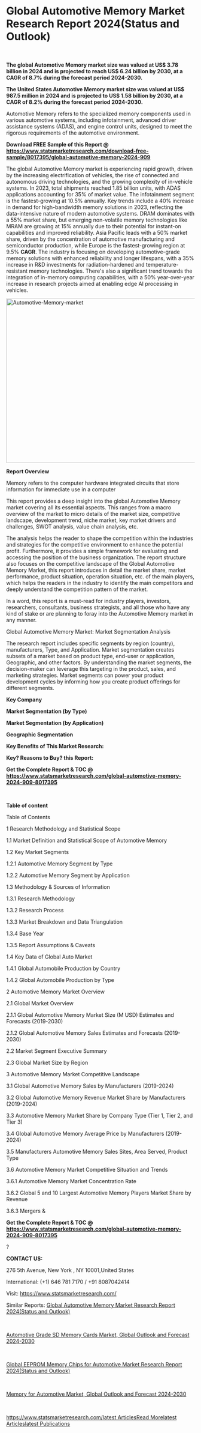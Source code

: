 <h1>Global Automotive Memory Market Research Report 2024(Status and Outlook)</h1><br/><p><strong>The global Automotive Memory market size was valued at US$ 3.78 billion in 2024 and is projected to reach US$ 6.24 billion by 2030, at a <strong>CAGR</strong> of 8.7% during the forecast period 2024-2030.</strong></p>
 
 
 
 <p><strong>The United States Automotive Memory market size was valued at US$ 987.5 million in 2024 and is projected to US$ 1.58 billion by 2030, at a <strong>CAGR</strong> of 8.2% during the forecast period 2024-2030.</strong></p>
 
 
 
 <p>Automotive Memory refers to the specialized memory components used in various automotive systems, including infotainment, advanced driver assistance systems (ADAS), and engine control units, designed to meet the rigorous requirements of the automotive environment.</p>
 
 
 
 <p><strong>Download FREE Sample of this Report @ <a href="https://www.statsmarketresearch.com/download-free-sample/8017395/global-automotive-memory-2024-909">https://www.statsmarketresearch.com/download-free-sample/8017395/global-automotive-memory-2024-909</a></strong></p>
 
 
 
 <p>The global Automotive Memory market is experiencing rapid growth, driven by the increasing electrification of vehicles, the rise of connected and autonomous driving technologies, and the growing complexity of in-vehicle systems. In 2023, total shipments reached 1.85 billion units, with ADAS applications accounting for 35% of market value. The infotainment segment is the fastest-growing at 10.5% annually. Key trends include a 40% increase in demand for high-bandwidth memory solutions in 2023, reflecting the data-intensive nature of modern automotive systems. DRAM dominates with a 55% market share, but emerging non-volatile memory technologies like MRAM are growing at 15% annually due to their potential for instant-on capabilities and improved reliability. Asia Pacific leads with a 50% market share, driven by the concentration of automotive manufacturing and semiconductor production, while Europe is the fastest-growing region at 9.5% <strong>CAGR</strong>. The industry is focusing on developing automotive-grade memory solutions with enhanced reliability and longer lifespans, with a 35% increase in R&D investments for radiation-hardened and temperature-resistant memory technologies. There&#39;s also a significant trend towards the integration of in-memory computing capabilities, with a 50% year-over-year increase in research projects aimed at enabling edge AI processing in vehicles.</p>
 
 
 
 <p><img alt="Automotive-Memory-market" src="https://www.grandresearchstore.com/assets/report-images/Automotive_Memory_market.png" style="width: 730px; height: 438px;" /></p>
 
 
 
 <p><strong>Report Overview</strong></p>
 
 
 
 <p>Memory refers to the computer hardware integrated circuits that store information for immediate use in a computer</p>
 
 
 
 <p>This report provides a deep insight into the global Automotive Memory market covering all its essential aspects. This ranges from a macro overview of the market to micro details of the market size, competitive landscape, development trend, niche market, key market drivers and challenges, SWOT analysis, value chain analysis, etc.</p>
 
 
 
 <p>The analysis helps the reader to shape the competition within the industries and strategies for the competitive environment to enhance the potential profit. Furthermore, it provides a simple framework for evaluating and accessing the position of the business organization. The report structure also focuses on the competitive landscape of the Global Automotive Memory Market, this report introduces in detail the market share, market performance, product situation, operation situation, etc. of the main players, which helps the readers in the industry to identify the main competitors and deeply understand the competition pattern of the market.</p>
 
 
 
 <p>In a word, this report is a must-read for industry players, investors, researchers, consultants, business strategists, and all those who have any kind of stake or are planning to foray into the Automotive Memory market in any manner.</p>
 
 
 
 <p>Global Automotive Memory Market: Market Segmentation Analysis</p>
 
 
 
 <p>The research report includes specific segments by region (country), manufacturers, Type, and Application. Market segmentation creates subsets of a market based on product type, end-user or application, Geographic, and other factors. By understanding the market segments, the decision-maker can leverage this targeting in the product, sales, and marketing strategies. Market segments can power your product development cycles by informing how you create product offerings for different segments.</p>
 
 
 
 <p><strong>Key Company</strong></p>
 
 
 
 <p><strong>Market Segmentation (by Type)</strong></p>
 
 
 
 <p><strong>Market Segmentation (<strong>by Application</strong>)</strong></p>
 
 
 
 <p><strong>Geographic Segmentation</strong></p>
 
 
 
 <p><strong>Key Benefits of This Market Research:</strong></p>
 
 
 
 <p><strong>Key? <strong>Reasons to Buy</strong>? this Report:</strong></p>
 
 
 
 <div><b>Get the Complete Report & TOC @ <a href="https://www.statsmarketresearch.com/global-automotive-memory-2024-909-8017395">https://www.statsmarketresearch.com/global-automotive-memory-2024-909-8017395</a></b></div>
 
 
 
 <p><br />
 
 <b>Table of content</b></p>
 
 
 
 <p>Table of Contents<br />
 
 1 Research Methodology and Statistical Scope<br />
 
 1.1 Market Definition and Statistical Scope of Automotive Memory<br />
 
 1.2 Key Market Segments<br />
 
 1.2.1 Automotive Memory Segment by Type<br />
 
 1.2.2 Automotive Memory Segment by Application<br />
 
 1.3 Methodology & Sources of Information<br />
 
 1.3.1 Research Methodology<br />
 
 1.3.2 Research Process<br />
 
 1.3.3 Market Breakdown and Data Triangulation<br />
 
 1.3.4 Base Year<br />
 
 1.3.5 Report Assumptions & Caveats<br />
 
 1.4 Key Data of Global Auto Market<br />
 
 1.4.1 Global Automobile Production by Country<br />
 
 1.4.2 Global Automobile Production by Type<br />
 
 2 Automotive Memory Market Overview<br />
 
 2.1 Global Market Overview<br />
 
 2.1.1 Global Automotive Memory Market Size (M USD) Estimates and Forecasts (2019-2030)<br />
 
 2.1.2 Global Automotive Memory Sales Estimates and Forecasts (2019-2030)<br />
 
 2.2 Market Segment Executive Summary<br />
 
 2.3 Global Market Size by Region<br />
 
 3 Automotive Memory Market Competitive Landscape<br />
 
 3.1 Global Automotive Memory Sales by Manufacturers (2019-2024)<br />
 
 3.2 Global Automotive Memory Revenue Market Share by Manufacturers (2019-2024)<br />
 
 3.3 Automotive Memory Market Share by Company Type (Tier 1, Tier 2, and Tier 3)<br />
 
 3.4 Global Automotive Memory Average Price by Manufacturers (2019-2024)<br />
 
 3.5 Manufacturers Automotive Memory Sales Sites, Area Served, Product Type<br />
 
 3.6 Automotive Memory Market Competitive Situation and Trends<br />
 
 3.6.1 Automotive Memory Market Concentration Rate<br />
 
 3.6.2 Global 5 and 10 Largest Automotive Memory Players Market Share by Revenue<br />
 
 3.6.3 Mergers &</p>
 
 
 
 <div><b>Get the Complete Report & TOC @ <a href="https://www.statsmarketresearch.com/global-automotive-memory-2024-909-8017395">https://www.statsmarketresearch.com/global-automotive-memory-2024-909-8017395</a></b></div>
 
 
 
 <p>? </p>
 
 
 
 <p><b>CONTACT US:</b><br />
 
 276 5th Avenue, New York , NY 10001,United States<br />
 
 International: (+1) 646 781 7170 / +91 8087042414<br />
 
 Visit: <a href="https://www.statsmarketresearch.com/">https://www.statsmarketresearch.com/</a><br />
 
 Similar Reports: <a href="https://www.statsmarketresearch.com/global-automotive-memory-2024-909-8017395">Global Automotive Memory Market Research Report 2024(Status and Outlook)</a><br />
 
 <br />
 
 <a href="https://www.statsmarketresearch.com/global-automotive-memory-2024-909-8017395">Automotive Grade SD Memory Cards Market, Global Outlook and Forecast 2024-2030</a><br />
 
 <br />
 
 <a href="https://www.statsmarketresearch.com/global-automotive-memory-2024-909-8017395">Global EEPROM Memory Chips for Automotive Market Research Report 2024(Status and Outlook)</a><br />
 
 <br />
 
 <a href="https://www.statsmarketresearch.com/global-automotive-memory-2024-909-8017395">Memory for Automotive Market, Global Outlook and Forecast 2024-2030</a><br />
 
 <br />
 
 <a href="https://gyeongbokgung.com">https://www.statsmarketresearch.com/</a><a href="https://hallyeomaritime.com">latest Articles</a><a href="https://jingwansa.com">Read More</a><a href="https://nguoiviet.jp/">latest Articles</a><a href="https://www.intelmarketresearch.com/">latest Publications</a></p>